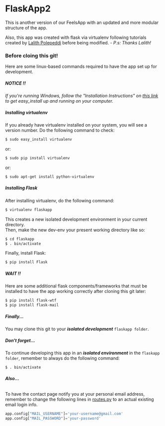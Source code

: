 # FlaskApp2
This is another version of our FeelsApp with an updated and more modular structure of the app.

Also, this app was created with flask via virtualenv following tutorials created by [Lalith Polepeddi](https://github.com/lpolepeddi) before being modified. - *P.s: Thanks Lalith!*

### **Before cloing this git!**  
Here are some linux-based commands required to have the app set up for development. 

##### **NOTICE !!**  
*If you're running Windows, follow the "Installation Instructions" on [this link](https://pypi.python.org/pypi/setuptools) to get easy_install up and running on your computer.*

##### Installing virtualenv
If you already have virtualenv installed on your system, 
you will see a version number. Do the following command to check:  

```sh
$ sudo easy_install virtualenv
```  
or:
```sh
$ sudo pip install virtualenv
```  
or:
```sh
$ sudo apt-get install python-virtualenv
```

##### Installing Flask
After installing virtualenv, do the following command:

```sh
$ virtualenv flaskapp
```
This creates a new isolated development environment in your current directory.  
Then, make the new dev-env your present working directory like so:
```sh
$ cd flaskapp
$ . bin/activate
```
Finally, install Flask:
```sh
$ pip install Flask
```
##### ***WAIT !!***  
Here are some additional flask components/frameworks that must be installed to have the app working correctly after cloning this git later:

```sh
$ pip install flask-wtf
$ pip install flask-mail
```

##### ***Finally...*** 
You may clone this git to your ***isolated development*** `flaskapp folder`.  

##### ***Don't forget...***  
To continue developing this app in an ***isolated environment*** in the `flaskapp folder`, remember to always do the following command:
```sh
$ . bin/activate
```  
###### ***Also...***  
To have the contact page notify you at your personal email address, remember to change the following lines in [routes.py](/routes.py) to an actual existing email login info.
```python
app.config["MAIL_USERNAME"]='your-username@gmail.com'  
app.config["MAIL_PASSWORD"]='your-password'
```
